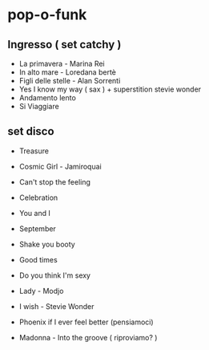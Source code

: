 # pop-o-funk

## Ingresso ( set catchy )

- La primavera - Marina Rei 
- In alto mare - Loredana bertè
- Figli delle stelle - Alan Sorrenti 
- Yes I know my way ( sax ) + superstition stevie wonder
- Andamento lento
- Si Viaggiare 

## set disco

- Treasure
- Cosmic Girl - Jamiroquai
- Can't stop the feeling
- Celebration 
- You and I 
- September
- Shake you booty
- Good times
- Do you think I'm sexy
- Lady - Modjo
- I wish - Stevie Wonder


- Phoenix if I ever feel better (pensiamoci)
- Madonna - Into the groove ( riproviamo? )
